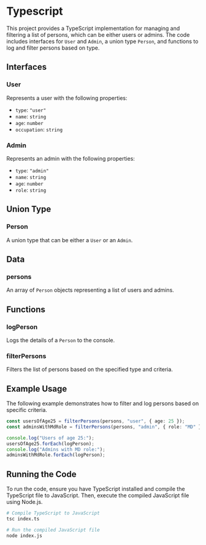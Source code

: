 # Typescript


This project provides a TypeScript implementation for managing and filtering a list of persons, which can be either users or admins. The code includes interfaces for `User` and `Admin`, a union type `Person`, and functions to log and filter persons based on type.

## Interfaces

### User

Represents a user with the following properties:
- `type`: `"user"`
- `name`: `string`
- `age`: `number`
- `occupation`: `string`

### Admin

Represents an admin with the following properties:
- `type`: `"admin"`
- `name`: `string`
- `age`: `number`
- `role`: `string`

## Union Type

### Person

A union type that can be either a `User` or an `Admin`.

## Data

### persons

An array of `Person` objects representing a list of users and admins.

## Functions

### logPerson

Logs the details of a `Person` to the console.

### filterPersons

Filters the list of persons based on the specified type and criteria.

## Example Usage

The following example demonstrates how to filter and log persons based on specific criteria.

```typescript
const usersOfAge25 = filterPersons(persons, "user", { age: 25 });
const adminsWithMdRole = filterPersons(persons, "admin", { role: "MD" });

console.log("Users of age 25:");
usersOfAge25.forEach(logPerson);
console.log("Admins with MD role:");
adminsWithMdRole.forEach(logPerson);
```

## Running the Code

To run the code, ensure you have TypeScript installed and compile the TypeScript file to JavaScript. Then, execute the compiled JavaScript file using Node.js.

```bash
# Compile TypeScript to JavaScript
tsc index.ts

# Run the compiled JavaScript file
node index.js
```